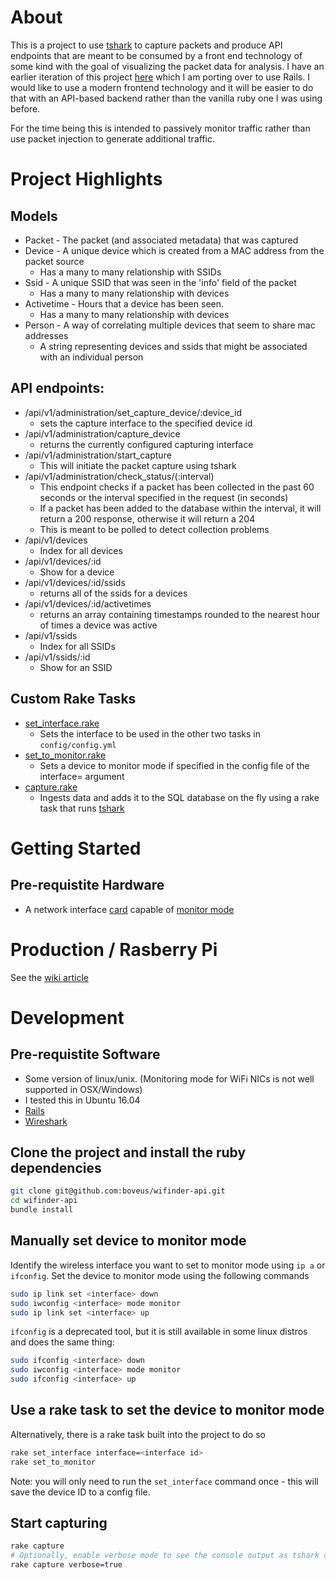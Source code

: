 # About #
This is a project to use [tshark](https://www.wireshark.org/docs/man-pages/tshark.html) to capture packets and produce API endpoints that are meant to be consumed by a front end technology of some kind with the goal of visualizing the packet data for analysis.  I have an earlier iteration of this project [here](https://github.com/boveus/wifinder) which I am porting over to use Rails.  I would like to use a modern frontend technology and it will be easier to do that with an API-based backend rather than the vanilla ruby one I was using before.

For the time being this is intended to passively monitor traffic rather than use packet injection to generate additional traffic.

# Project Highlights #

## Models
* Packet - The packet (and associated metadata) that was captured
* Device - A unique device which is created from a MAC address from the packet source
  * Has a many to many relationship with SSIDs
* Ssid - A unique SSID that was seen in the 'info' field of the packet
  * Has a many to many relationship with devices
* Activetime - Hours that a device has been seen.
  * Has a many to many relationship with devices
* Person - A way of correlating multiple devices that seem to share mac addresses
  * A string representing devices and ssids that might be associated with an individual person

## API endpoints:
* /api/v1/administration/set_capture_device/:device_id
  * sets the capture interface to the specified device id
* /api/v1/administration/capture_device
  * returns the currently configured capturing interface
* /api/v1/administration/start_capture
  * This will initiate the packet capture using tshark
* /api/v1/administration/check_status/(:interval)
  * This endpoint checks if a packet has been collected in the past 60 seconds or the interval specified in the request (in seconds)
  * If a packet has been added to the database within the interval, it will return a 200 response, otherwise it will return a 204
  * This is meant to be polled to detect collection problems
* /api/v1/devices
  * Index for all devices
* /api/v1/devices/:id
  * Show for a device
* /api/v1/devices/:id/ssids
  * returns all of the ssids for a devices
* /api/v1/devices/:id/activetimes
  * returns an array containing timestamps rounded to the nearest hour of times a device was active
* /api/v1/ssids
  * Index for all SSIDs
* /api/v1/ssids/:id
  * Show for an SSID

## Custom Rake Tasks
* [set_interface.rake](https://github.com/boveus/wifinder-api/blob/master/lib/tasks/set_interface.rake)
  * Sets the interface to be used in the other two tasks in `config/config.yml`
* [set_to_monitor.rake](https://github.com/boveus/wifinder-api/blob/master/lib/tasks/set_to_monitor.rake)
  * Sets a device to monitor mode if specified in the config file of the interface=<interface> argument
* [capture.rake](https://github.com/boveus/wifinder-api/blob/master/lib/tasks/capture.rake)
  * Ingests data and adds it to the SQL database on the fly using a rake task that runs [tshark](https://www.wireshark.org/docs/man-pages/tshark.html)

# Getting Started #

## Pre-requistite Hardware ##
- A network interface [card](https://www.acrylicwifi.com/en/support-webinars-wifi-wireless-network-software-tools/compatible-hardware/) capable of [monitor mode](https://en.wikipedia.org/wiki/Monitor_mode)

# Production / Rasberry Pi

See the [wiki article](https://github.com/boveus/wifinder-api/wiki/Configuring-the-Wifinder-API-on-a-Raspberry-Pi)

# Development 

## Pre-requistite Software ##
- Some version of linux/unix. (Monitoring mode for WiFi NICs is not well supported in OSX/Windows)
- I tested this in Ubuntu 16.04
- [Rails](http://installrails.com/)
- [Wireshark](https://www.wireshark.org/)

## Clone the project and install the ruby dependencies
```bash
git clone git@github.com:boveus/wifinder-api.git
cd wifinder-api
bundle install
```

## Manually set device to monitor mode
Identify the wireless interface you want to set to monitor mode using `ip a` or `ifconfig`.
Set the device to monitor mode using the following commands
```bash
sudo ip link set <interface> down
sudo iwconfig <interface> mode monitor
sudo ip link set <interface> up
```
`ifconfig` is a deprecated tool, but it is still available in some linux distros and does the same thing:
```bash
sudo ifconfig <interface> down
sudo iwconfig <interface> mode monitor
sudo ifconfig <interface> up
```

## Use a rake task to set the device to monitor mode
Alternatively, there is a rake task built into the project to do so
```bash
rake set_interface interface=<interface id>
rake set_to_monitor
```
Note: you will only need to run the `set_interface` command once - this will save the device ID to a config file.

## Start capturing
```bash
rake capture
# Optionally, enable verbose mode to see the console output as tshark collects packets
rake capture verbose=true
```
